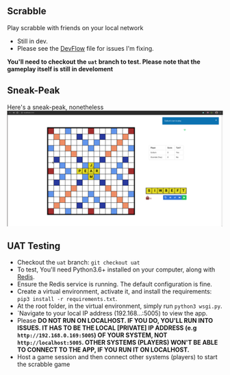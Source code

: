 ## Scrabble
Play scrabble with friends on your local network

* Still in dev.
* Please see the [DevFlow](DevFlow.md) file for issues I'm fixing.

**You'll need to checkout the `uat` branch to test. Please note that the gameplay itself is still in develoment**

## Sneak-Peak
Here's a sneak-peak, nonetheless
![](screenshot.png)

## UAT Testing
- Checkout the `uat` branch: `git checkout uat`
- To test, You'll need Python3.6+ installed on your computer, along with [Redis](https://redis.io/).
- Ensure the Redis service is running. The default configuration is fine.  
- Create a virtual environment, activate it, and install the requirements: `pip3 install -r requirements.txt`. 
- At the root folder, in the virtual environment, simply run `python3 wsgi.py`.
- `Navigate to your local IP address (192.168...:5005) to view the app. 
- Please **DO NOT RUN ON LOCALHOST. IF YOU DO, YOU'LL RUN INTO ISSUES. IT HAS TO BE THE LOCAL [PRIVATE] IP ADDRESS (e.g `http://192.168.0.169:5005`) OF YOUR SYSTEM, NOT `http://localhost:5005`. OTHER SYSTEMS (PLAYERS) WON'T BE ABLE TO CONNECT TO THE APP, IF YOU RUN IT ON LOCALHOST.** 
- Host a game session and then connect other systems (players) to start the scrabble game
